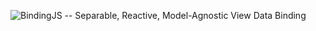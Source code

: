 
![BindingJS -- Separable, Reactive, Model-Agnostic View Data Binding](http://bindingjs.com/bindingjs-logo.png)

